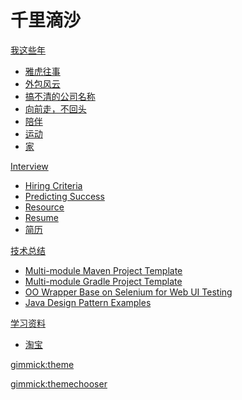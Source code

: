 # 千里滴沙

[我这些年]()
  
  * [雅虎往事](history/yahoo.md)
  * [外包风云](history/vendor.md)
  * [搞不清的公司名称](history/myspace.md)
  * [向前走，不回头](history/biketrip.md)
  * [陪伴](history/pet.md)
  * [运动](history/exercise.md)
  * [家](history/home.md)

[Interview]()
  
  * [Hiring Criteria](interview/hiring-criteria.md)
  * [Predicting Success](interview/focus.md)
  * [Resource](interview/index.md)
  * [Resume](interview/resume-eng.md)
  * [简历](interview/resume-chs.md)

[技术总结]()
  
  * [Multi-module Maven Project Template](https://github.com/zhouqianli/java-maven-template)
  * [Multi-module Gradle Project Template](https://github.com/zhouqianli/scala-gradle-template)
  * [OO Wrapper Base on Selenium for Web UI Testing](https://github.com/zhouqianli/cat)
  * [Java Design Pattern Examples](https://github.com/zhouqianli/DesignPatterns)

[学习资料]()

  * [淘宝](learning/taobao.md)

[gimmick:theme](spacelab)

[gimmick:themechooser](Themes)